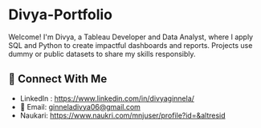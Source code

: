 # Divya-Portfolio
Welcome! I'm Divya, a Tableau Developer and Data Analyst, where I apply SQL and Python to create impactful dashboards and reports. Projects use dummy or public datasets to share my skills responsibly.

## 🔗 Connect With Me

- LinkedIn : https://www.linkedin.com/in/divyaginnela/
- 📧 Email: ginneladivya06@gmail.com
- Naukari: https://www.naukri.com/mnjuser/profile?id=&altresid
